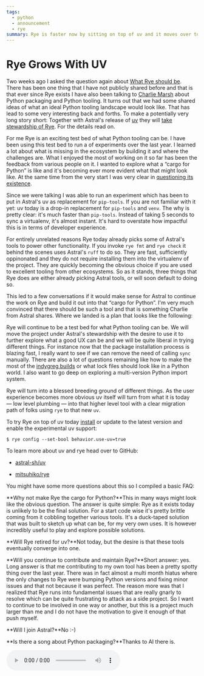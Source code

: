 ```yaml
---
tags:
  - python
  - announcement
  - rye
summary: Rye is faster now by sitting on top of uv and it moves over to Astral.
---
```


# Rye Grows With UV

Two weeks ago I asked the question again about [What Rye should be](/2024/2/4/rye-a-vision/).  There has been one thing that I have not
publicly shared before and that is that ever since Rye exists I have also
been talking to [Charlie Marsh](https://twitter.com/charliermarsh/)
about Python packaging and Python tooling.  It turns out that we had some
shared ideas of what an ideal Python tooling landscape would look like.
That has lead to some very interesting back and forths.  To make a
potentially very long story short: Together with Astral's release of
[uv](https://github.com/astral-sh/uv) they will [take stewardship of Rye](https://astral.sh/blog/uv).  For the details read on.

For me Rye is an exciting test bed of what Python tooling can be.  I have
been using this test bed to run a of experiments over the last year.  I
learned a lot about what is missing in the ecosystem by building it and
where the challenges are.  What I enjoyed the most of working on it so far
has been the feedback from various people on it.  I wanted to explore what
a “cargo for Python” is like and it's becoming ever more evident what that
might look like.  At the same time from the very start I was very clear in
[questioning its existence](https://github.com/mitsuhiko/rye/discussions/6).

Since we were talking I was able to run an experiment which has been to
put in Astral's uv as replacement for `pip-tools`.  If you are not
familiar with it yet: uv today is a drop-in replacement for
`pip-tools` and `venv`.  The why is pretty clear: it's much faster than
`pip-tools`.  Instead of taking 5 seconds to sync a virtualenv, it's
almost instant.  It's hard to overstate how impactful this is in terms of
developer experience.

For entirely unrelated reasons Rye today already picks some of Astral's tools
to power other functionality.  If you invoke `rye fmt` and `rye check` it
behind the scenes uses Astral's `ruff` to do so.  They are fast,
sufficiently oppinonated and they do not require installing them into the
virtualenv of the project.  They are quickly becoming the obvious choice
if you are used to excellent tooling from other ecosystems.  So as it
stands, three things that Rye does are either already picking Astral
tools, or will soon default to doing so.

This led to a few conversations if it would make sense for Astral to
continue the work on Rye and build it out into that “cargo for Python”.
I'm very much convinced that there should be such a tool and that is
something Charlie from Astral shares.  Where we landed is a plan that
looks like the following:

Rye will continue to be a test bed for what Python tooling can be.  We
will move the project under Astral's stewardship with the desire to use it
to further explore what a good UX can be and we will be quite liberal in
trying different things.  For instance now that the package installation
process is blazing fast, I really want to see if we can remove the need of
calling `sync` manually.  There are also a lot of questions remaining
like how to make the most of the [indygreg builds](https://github.com/indygreg/python-build-standalone/issues) or what
lock files should look like in a Python world.  I also want to go deep on
exploring a multi-version Python import system.

Rye will turn into a blessed breeding ground of different things.  As the
user experience becomes more obvious uv itself will turn from what
it is today — low level plumbing — into that higher level tool with a
clear migration path of folks using `rye` to that new `uv`.

To try Rye on top of uv today [install](https://rye-up.com/guide/installation/) or update to the latest
version and enable the experimental uv support:

```console
$ rye config --set-bool behavior.use-uv=true
```

To learn more about uv and rye head over to GitHub:

- [astral-sh/uv](https://github.com/astral-sh/uv)

- [mitsuhiko/rye](https://github.com/mitsuhiko/rye)

You might have some more questions about this so I compiled a basic FAQ:

**Why not make Rye the cargo for Python?**This in many ways might look like the obvious question.  The answer is
quite simple: Rye as it exists today is unlikely to be the final
solution.  For a start code wise it's pretty brittle coming from it
cobbling together various tools.  It's a duck-taped solution that was
built to sketch up what can be, for my very own uses.  It is however
incredibly useful to play and explore possible solutions.

**Will Rye retired for uv?**Not today, but the desire is that these tools eventually converge into
one.

**Will you continue to contribute and maintain Rye?**Short answer: yes.  Long answer is that me contributing to my own tool
has been a pretty spotty thing over the last year.  There was in fact
almost a multi month hiatus where the only changes to Rye were bumping
Python versions and fixing minor issues and that not because it was
perfect.  The reason more was that I realized that Rye runs into
fundamental issues that are really gnarly to resolve which can be
quite frustrating to attack as a side project.  So I want to continue
to be involved in one way or another, but this is a project much
larger than me and I do not have the motivation to give it enough of
that push myself.

**Will I join Astral?**No :-)

**Is there a song about Python packaging?**Thanks to AI there is.

<audio controls
src="http://mitsuhiko.pocoo.org/pep8-vs-packaging.mp3"></audio>
